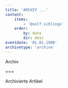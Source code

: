 ```yaml
---
title: 'ARCHIV ...'
content:
    items:
        - '@self.siblings'
    order:
        by: date
        dir: desc
eventdate: '01.01.1900'
archivetype: 'archive'
---
```


<span class="h2">Archiv</span>

===

Archivierte Artikel


